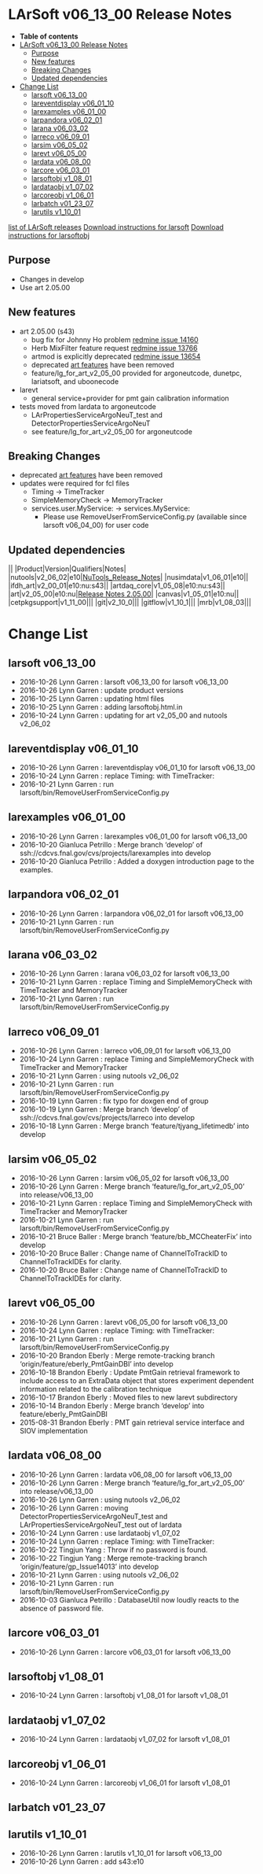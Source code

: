 LArSoft v06_13_00 Release Notes
======================================================================

-   **Table of contents**
-   [LArSoft v06_13_00 Release Notes](#LArSoft-v06_13_00-Release-Notes)
    -   [Purpose](#Purpose)
    -   [New features](#New-features)
    -   [Breaking Changes](#Breaking-Changes)
    -   [Updated dependencies](#Updated-dependencies)
-   [Change List](#Change-List)
    -   [larsoft v06_13_00](#larsoft-v06_13_00)
    -   [lareventdisplay v06_01_10](#lareventdisplay-v06_01_10)
    -   [larexamples v06_01_00](#larexamples-v06_01_00)
    -   [larpandora v06_02_01](#larpandora-v06_02_01)
    -   [larana v06_03_02](#larana-v06_03_02)
    -   [larreco v06_09_01](#larreco-v06_09_01)
    -   [larsim v06_05_02](#larsim-v06_05_02)
    -   [larevt v06_05_00](#larevt-v06_05_00)
    -   [lardata v06_08_00](#lardata-v06_08_00)
    -   [larcore v06_03_01](#larcore-v06_03_01)
    -   [larsoftobj v1_08_01](#larsoftobj-v1_08_01)
    -   [lardataobj v1_07_02](#lardataobj-v1_07_02)
    -   [larcoreobj v1_06_01](#larcoreobj-v1_06_01)
    -   [larbatch v01_23_07](#larbatch-v01_23_07)
    -   [larutils v1_10_01](#larutils-v1_10_01)

[list of LArSoft releases](LArSoft_release_list)
[Download instructions for larsoft](http://scisoft.fnal.gov/scisoft/bundles/larsoft/v06_13_00/larsoft-v06_13_00.html)
[Download instructions for larsoftobj](http://scisoft.fnal.gov/scisoft/bundles/larsoftobj/v1_08_01/larsoftobj-v1_08_01.html)

Purpose
--------------------

-   Changes in develop
-   Use art 2.05.00

New features
------------------------------

-   art 2.05.00 (s43)
    -   bug fix for Johnny Ho problem [redmine issue 14160](https://cdcvs.fnal.gov/redmine/issues/14160)
    -   Herb MixFilter feature request [redmine issue 13766](https://cdcvs.fnal.gov/redmine/issues/13766)
    -   artmod is explicitly deprecated [redmine issue 13654](https://cdcvs.fnal.gov/redmine/issues/13654)
    -   deprecated [art features](https://cdcvs.fnal.gov/redmine/projects/art/wiki/Wiki#Deprecations) have been removed
    -   feature/lg_for_art_v2_05_00 provided for argoneutcode, dunetpc, lariatsoft, and uboonecode
-   larevt
    -   general service+provider for pmt gain calibration information
-   tests moved from lardata to argoneutcode
    -   LArPropertiesServiceArgoNeuT_test and DetectorPropertiesServiceArgoNeuT
    -   see feature/lg_for_art_v2_05_00 for argoneutcode

Breaking Changes
--------------------------------------

-   deprecated [art features](https://cdcvs.fnal.gov/redmine/projects/art/wiki/Wiki#Deprecations) have been removed
-   updates were required for fcl files
    -   Timing -\> TimeTracker
    -   SimpleMemoryCheck -\> MemoryTracker
    -   services.user.MyService: -\> services.MyService:
        -   Please use RemoveUserFromServiceConfig.py (available since larsoft v06_04_00) for user code

Updated dependencies
----------------------------------------------

||
|Product|Version|Qualifiers|Notes|
|nutools|v2_06_02|e10|[NuTools_Release_Notes](https://cdcvs.fnal.gov/redmine/projects/nutools/wiki/NuTools_Release_Notes#nutools-v2_06_02)|
|nusimdata|v1_06_01|e10||
|ifdh_art|v2_00_01|e10:nu:s43||
|artdaq_core|v1_05_08|e10:nu:s43||
|art|v2_05_00|e10:nu|[Release Notes 2.05.00](https://cdcvs.fnal.gov/redmine/projects/art/wiki/Release_Notes_20500)|
|canvas|v1_05_01|e10:nu||
|cetpkgsupport|v1_11_00|||
|git|v2_10_0|||
|gitflow|v1_10_1|||
|mrb|v1_08_03|||

Change List
============================

larsoft v06_13_00
------------------------------------------

-   2016-10-26 Lynn Garren : larsoft v06_13_00 for larsoft v06_13_00
-   2016-10-26 Lynn Garren : update product versions
-   2016-10-25 Lynn Garren : updating html files
-   2016-10-25 Lynn Garren : adding larsoftobj.html.in
-   2016-10-24 Lynn Garren : updating for art v2_05_00 and nutools v2_06_02

lareventdisplay v06_01_10
----------------------------------------------------------

-   2016-10-26 Lynn Garren : lareventdisplay v06_01_10 for larsoft v06_13_00
-   2016-10-24 Lynn Garren : replace Timing: with TimeTracker:
-   2016-10-21 Lynn Garren : run larsoft/bin/RemoveUserFromServiceConfig.py

larexamples v06_01_00
--------------------------------------------------

-   2016-10-26 Lynn Garren : larexamples v06_01_00 for larsoft v06_13_00
-   2016-10-20 Gianluca Petrillo : Merge branch ‘develop’ of ssh://cdcvs.fnal.gov/cvs/projects/larexamples into develop
-   2016-10-20 Gianluca Petrillo : Added a doxygen introduction page to the examples.

larpandora v06_02_01
------------------------------------------------

-   2016-10-26 Lynn Garren : larpandora v06_02_01 for larsoft v06_13_00
-   2016-10-21 Lynn Garren : run larsoft/bin/RemoveUserFromServiceConfig.py

larana v06_03_02
----------------------------------------

-   2016-10-26 Lynn Garren : larana v06_03_02 for larsoft v06_13_00
-   2016-10-21 Lynn Garren : replace Timing and SimpleMemoryCheck with TimeTracker and MemoryTracker
-   2016-10-21 Lynn Garren : run larsoft/bin/RemoveUserFromServiceConfig.py

larreco v06_09_01
------------------------------------------

-   2016-10-26 Lynn Garren : larreco v06_09_01 for larsoft v06_13_00
-   2016-10-24 Lynn Garren : replace Timing and SimpleMemoryCheck with TimeTracker and MemoryTracker
-   2016-10-21 Lynn Garren : using nutools v2_06_02
-   2016-10-21 Lynn Garren : run larsoft/bin/RemoveUserFromServiceConfig.py
-   2016-10-19 Lynn Garren : fix typo for doxgen end of group
-   2016-10-19 Lynn Garren : Merge branch ‘develop’ of ssh://cdcvs.fnal.gov/cvs/projects/larreco into develop
-   2016-10-18 Lynn Garren : Merge branch ‘feature/tjyang_lifetimedb’ into develop

larsim v06_05_02
----------------------------------------

-   2016-10-26 Lynn Garren : larsim v06_05_02 for larsoft v06_13_00
-   2016-10-26 Lynn Garren : Merge branch ‘feature/lg_for_art_v2_05_00’ into release/v06_13_00
-   2016-10-21 Lynn Garren : replace Timing and SimpleMemoryCheck with TimeTracker and MemoryTracker
-   2016-10-21 Lynn Garren : run larsoft/bin/RemoveUserFromServiceConfig.py
-   2016-10-21 Bruce Baller : Merge branch ‘feature/bb_MCCheaterFix’ into develop
-   2016-10-20 Bruce Baller : Change name of ChannelToTrackID to ChannelToTrackIDEs for clarity.
-   2016-10-20 Bruce Baller : Change name of ChannelToTrackID to ChannelToTrackIDEs for clarity.

larevt v06_05_00
----------------------------------------

-   2016-10-26 Lynn Garren : larevt v06_05_00 for larsoft v06_13_00
-   2016-10-24 Lynn Garren : replace Timing: with TimeTracker:
-   2016-10-21 Lynn Garren : run larsoft/bin/RemoveUserFromServiceConfig.py
-   2016-10-20 Brandon Eberly : Merge remote-tracking branch ‘origin/feature/eberly_PmtGainDBI’ into develop
-   2016-10-18 Brandon Eberly : Update PmtGain retrieval framework to include access to an ExtraData object that stores experiment dependent information related to the calibration technique
-   2016-10-17 Brandon Eberly : Moved files to new larevt subdirectory
-   2016-10-14 Brandon Eberly : Merge branch ‘develop’ into feature/eberly_PmtGainDBI
-   2015-08-31 Brandon Eberly : PMT gain retrieval service interface and SIOV implementation

lardata v06_08_00
------------------------------------------

-   2016-10-26 Lynn Garren : lardata v06_08_00 for larsoft v06_13_00
-   2016-10-26 Lynn Garren : Merge branch ‘feature/lg_for_art_v2_05_00’ into release/v06_13_00
-   2016-10-26 Lynn Garren : using nutools v2_06_02
-   2016-10-26 Lynn Garren : moving DetectorPropertiesServiceArgoNeuT_test and LArPropertiesServiceArgoNeuT_test out of lardata
-   2016-10-24 Lynn Garren : use lardataobj v1_07_02
-   2016-10-24 Lynn Garren : replace Timing: with TimeTracker:
-   2016-10-22 Tingjun Yang : Throw if no password is found.
-   2016-10-22 Tingjun Yang : Merge remote-tracking branch ‘origin/feature/gp_Issue14013’ into develop
-   2016-10-21 Lynn Garren : using nutools v2_06_02
-   2016-10-21 Lynn Garren : run larsoft/bin/RemoveUserFromServiceConfig.py
-   2016-10-03 Gianluca Petrillo : DatabaseUtil now loudly reacts to the absence of password file.

larcore v06_03_01
------------------------------------------

-   2016-10-26 Lynn Garren : larcore v06_03_01 for larsoft v06_13_00

larsoftobj v1_08_01
----------------------------------------------

-   2016-10-24 Lynn Garren : larsoftobj v1_08_01 for larsoft v1_08_01

lardataobj v1_07_02
----------------------------------------------

-   2016-10-24 Lynn Garren : lardataobj v1_07_02 for larsoft v1_08_01

larcoreobj v1_06_01
----------------------------------------------

-   2016-10-24 Lynn Garren : larcoreobj v1_06_01 for larsoft v1_08_01

larbatch v01_23_07
--------------------------------------------

larutils v1_10_01
------------------------------------------

-   2016-10-26 Lynn Garren : larutils v1_10_01 for larsoft v06_13_00
-   2016-10-26 Lynn Garren : add s43:e10
